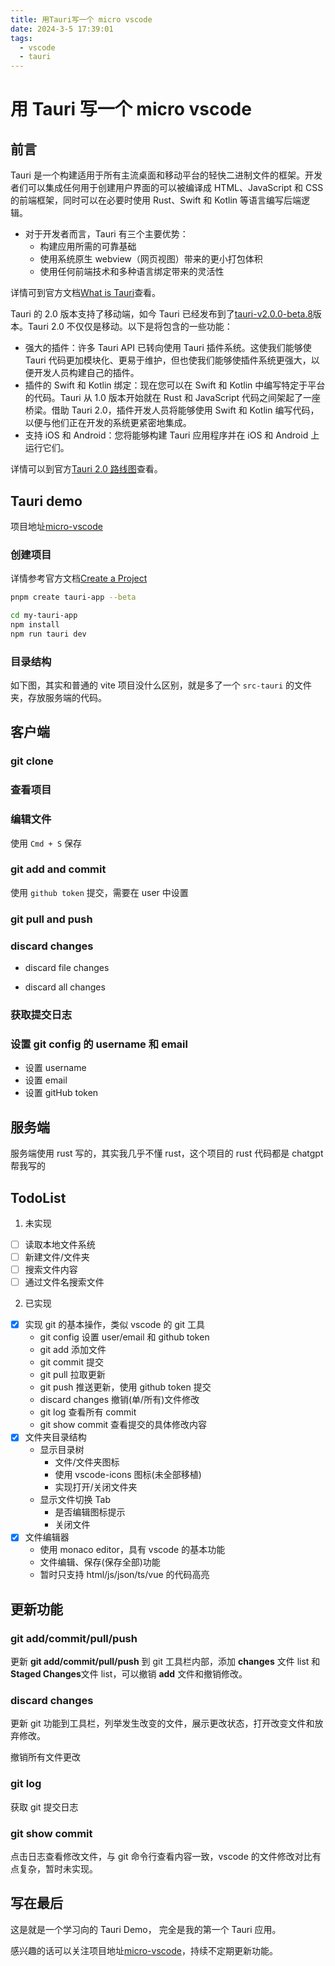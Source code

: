 ```yaml
---
title: 用Tauri写一个 micro vscode
date: 2024-3-5 17:39:01
tags:
  - vscode
  - tauri
---
```


# 用 Tauri 写一个 micro vscode

## 前言

Tauri 是一个构建适用于所有主流桌面和移动平台的轻快二进制文件的框架。开发者们可以集成任何用于创建用户界面的可以被编译成 HTML、JavaScript 和 CSS 的前端框架，同时可以在必要时使用 Rust、Swift 和 Kotlin 等语言编写后端逻辑。

- 对于开发者而言，Tauri 有三个主要优势：
  - 构建应用所需的可靠基础
  - 使用系统原生 webview（网页视图）带来的更小打包体积
  - 使用任何前端技术和多种语言绑定带来的灵活性

详情可到官方文档[What is Tauri](https://beta.tauri.app/guides/)查看。

Tauri 的 2.0 版本支持了移动端，如今 Tauri 已经发布到了[tauri-v2.0.0-beta.8](https://github.com/tauri-apps/tauri/tree/tauri-v2.0.0-beta.8)版本。Tauri 2.0 不仅仅是移动。以下是将包含的一些功能：

- 强大的插件：许多 Tauri API 已转向使用 Tauri 插件系统。这使我们能够使 Tauri 代码更加模块化、更易于维护，但也使我们能够使插件系统更强大，以便开发人员构建自己的插件。
- 插件的 Swift 和 Kotlin 绑定：现在您可以在 Swift 和 Kotlin 中编写特定于平台的代码。Tauri 从 1.0 版本开始就在 Rust 和 JavaScript 代码之间架起了一座桥梁。借助 Tauri 2.0，插件开发人员将能够使用 Swift 和 Kotlin 编写代码，以便与他们正在开发的系统更紧密地集成。
- 支持 iOS 和 Android：您将能够构建 Tauri 应用程序并在 iOS 和 Android 上运行它们。

详情可以到官方[Tauri 2.0 路线图](https://beta.tauri.app/blog/roadmap-to-tauri-2-0/)查看。

## Tauri demo

项目地址[micro-vscode](https://github.com/shellingfordly/micro-vscode)

### 创建项目

详情参考官方文档[Create a Project](https://beta.tauri.app/guides/create/)

```bash
pnpm create tauri-app --beta

cd my-tauri-app
npm install
npm run tauri dev
```

### 目录结构

如下图，其实和普通的 vite 项目没什么区别，就是多了一个 `src-tauri` 的文件夹，存放服务端的代码。

<img-item src="/images/blog/other/tauri/directory_structure.png" />

## 客户端

### git clone

<img-item src="/images/blog/other/tauri/git_clone.png" />

### 查看项目

<img-item src="/images/blog/other/tauri/view_project.png" />

### 编辑文件

使用 `Cmd + S` 保存

<img-item src="/images/blog/other/tauri/editor_file.png" />

### git add and commit

使用 `github token` 提交，需要在 user 中设置

<img-item src="/images/blog/other/tauri/git_commit.png" />

### git pull and push

<img-item src="/images/blog/other/tauri/git_pull.png" />

### discard changes

- discard file changes

<img-item src="/images/blog/other/tauri/discard_changes.png" />

- discard all changes

<img-item src="/images/blog/other/tauri/discard_all_changes.png" />

### 获取提交日志

<img-item src="/images/blog/other/tauri/git_log.png" />

### 设置 git config 的 username 和 email

- 设置 username
- 设置 email
- 设置 gitHub token

<img-item src="/images/blog/other/tauri/git_user.png" />

## 服务端

服务端使用 rust 写的，其实我几乎不懂 rust，这个项目的 rust 代码都是 chatgpt 帮我写的

## TodoList

1. 未实现

- [ ] 读取本地文件系统
- [ ] 新建文件/文件夹
- [ ] 搜索文件内容
- [ ] 通过文件名搜索文件

2. 已实现

- [x] 实现 git 的基本操作，类似 vscode 的 git 工具
  - git config 设置 user/email 和 github token
  - git add 添加文件
  - git commit 提交
  - git pull 拉取更新
  - git push 推送更新，使用 github token 提交
  - discard changes 撤销(单/所有)文件修改
  - git log 查看所有 commit
  - git show commit 查看提交的具体修改内容
- [x] 文件夹目录结构
  - 显示目录树
    - 文件/文件夹图标
    - 使用 vscode-icons 图标(未全部移植)
    - 实现打开/关闭文件夹
  - 显示文件切换 Tab
    - 是否编辑图标提示
    - 关闭文件
- [x] 文件编辑器
  - 使用 monaco editor，具有 vscode 的基本功能
  - 文件编辑、保存(保存全部)功能
  - 暂时只支持 html/js/json/ts/vue 的代码高亮

## 更新功能

### git add/commit/pull/push

更新 **git add/commit/pull/push** 到 git 工具栏内部，添加 **changes** 文件 list 和 **Staged Changes**文件 list，可以撤销 **add** 文件和撤销修改。

<img-item src="/images/blog/other/tauri/git_pull_new.png" />

### discard changes

更新 git 功能到工具栏，列举发生改变的文件，展示更改状态，打开改变文件和放弃修改。

<img-item src="/images/blog/other/tauri/discard_changes_new.png" />

撤销所有文件更改

<img-item src="/images/blog/other/tauri/discard_all_changes_new.png" />

### git log

获取 git 提交日志

<img-item src="/images/blog/other/tauri/git_log_new.png" />

### git show commit

点击日志查看修改文件，与 git 命令行查看内容一致，vscode 的文件修改对比有点复杂，暂时未实现。

<img-item src="/images/blog/other/tauri/git_diff_new.png" />

## 写在最后

这是就是一个学习向的 Tauri Demo， 完全是我的第一个 Tauri 应用。

感兴趣的话可以关注项目地址[micro-vscode](https://github.com/shellingfordly/micro-vscode)，持续不定期更新功能。
